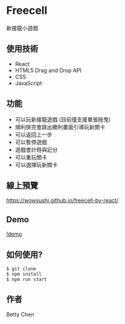 # Freecell
新接龍小遊戲

## 使用技術
- React
- HTML5 Drag and Drop API
- CSS
- JavaScript

## 功能
- 可以玩新接龍遊戲 (目前僅支援單張拖曳)
- 順利排完會跳出勝利畫面引導玩新關卡
- 可以返回上一步
- 可以暫停遊戲
- 遊戲會計時與記分
- 可以重玩關卡
- 可以選擇玩新關卡

## 線上預覽
https://wowsushi.github.io/freecell-by-react/

## Demo
[!demo](http://g.recordit.co/fExkJZtfLC.gif)

## 如何使用?
```
$ git clone
$ npm install
$ npm run start
```

## 作者
Betty Chen
